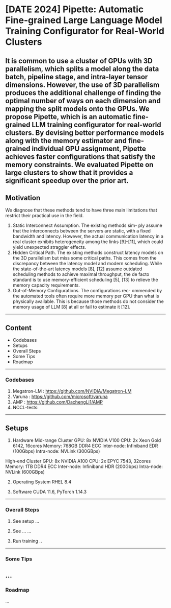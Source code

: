 # [DATE 2024] Pipette: Automatic Fine-grained Large Language Model Training Configurator for Real-World Clusters

It is common to use a cluster of GPUs with 3D parallelism, which splits a model along the data batch, pipeline stage, and intra-layer tensor dimensions. However, the use of 3D parallelism produces the additional challenge of finding the optimal number of ways on each dimension and mapping the split models onto the GPUs. We propose Pipette, which is an automatic fine-grained LLM training configurator for real-world clusters. By devising better performance models along with the memory estimator and fine-grained individual GPU assignment, Pipette achieves faster configurations that satisfy the memory constraints. We evaluated Pipette on large clusters to show that it provides a significant speedup over the prior art.
---
## Motivation
We diagnose that these methods tend to have three main limitations that restrict their practical use in the field.
1) Static Interconnect Assumption. The existing methods sim- ply assume that the interconnects between the servers are static, with a fixed bandwidth and latency. However, the actual communication latency in a real cluster exhibits heterogeneity among the links [9]–[11], which could yield unexpected straggler effects.
2) Hidden Critical Path. The existing methods construct latency models on the 3D parallelism but miss some critical paths. This comes from the discrepancy between the latency model and modern scheduling. While the state-of-the-art latency models [8], [12] assume outdated scheduling methods to achieve maximal throughput, the de facto standard is to use memory-efficient scheduling [5], [13] to relieve the memory capacity requirements.
3) Out-of-Memory Configurations. The configurations rec- ommended by the automated tools often require more memory per GPU than what is physically available. This is because those methods do not consider the memory usage of LLM [8] at all or fail to estimate it [12].
---
## Content
+ Codebases
+ Setups
+ Overall Steps
+ Some Tips
+ Roadmap
---
### Codebases

1. Megatron-LM : https://github.com/NVIDIA/Megatron-LM
2. Varuna : https://github.com/microsoft/varuna
3. AMP : https://github.com/DachengLi1/AMP
4. NCCL-tests: 
---
## Setups

1. Hardware
Mid-range Cluster
GPU: 8x NVIDIA V100
CPU: 2x Xeon Gold 6142, 16cores
Memory: 768GB DDR4 ECC
Inter-node: Infiniband EDR (100Gbps)
Intra-node: NVLink (300GBps)

High-end Cluster
GPU: 8x NVIDIA A100
CPU: 2x EPYC 7543, 32cores
Memory: 1TB DDR4 ECC
Inter-node: Infiniband HDR (200Gbps)
Intra-node: NVLink (600GBps)

2. Operating System
RHEL 8.4

3. Software
CUDA 11.6, PyTorch 1.14.3
---
### Overall Steps

1. See setup
...

2. See ...
...

3. Run training
..
---
### Some Tips
...
---
### Roadmap
...
